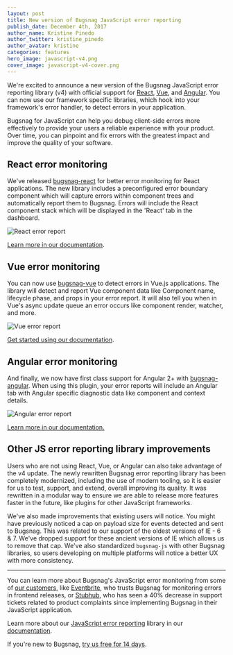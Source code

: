 ```yaml
---
layout: post
title: New version of Bugsnag JavaScript error reporting
publish_date: December 4th, 2017
author_name: Kristine Pinedo
author_twitter: kristine_pinedo
author_avatar: kristine
categories: features
hero_image: javascript-v4.png
cover_image: javascript-v4-cover.png
---
```


We're excited to announce a new version of the Bugsnag JavaScript error reporting library (v4) with official support for [React](https://www.bugsnag.com/platforms/react-error-reporting/), [Vue](https://www.bugsnag.com/platforms/vue-js/), and [Angular](https://www.bugsnag.com/platforms/angular/). You can now use our framework specific libraries, which hook into your framework's error handler, to detect errors in your application.

Bugsnag for JavaScript can help you debug client-side errors more effectively to provide your users a reliable experience with your product. Over time, you can pinpoint and fix errors with the greatest impact and improve the quality of your software.

## React error monitoring

We've released [bugsnag-react](https://github.com/bugsnag/bugsnag-react) for better error monitoring for React applications. The new library includes a preconfigured error boundary component which will capture errors within component trees and automatically report them to Bugsnag. Errors will include the React component stack which will be displayed in the 'React' tab in the dashboard.

![React error report](/img/posts/react-error-report.png)

[Learn more in our documentation](https://docs.bugsnag.com/platforms/browsers/react/).

## Vue error monitoring

You can now use [bugsnag-vue](https://github.com/bugsnag/bugsnag-vue) to detect errors in Vue.js applications. The library will detect and report Vue component data like Component name, lifecycle phase, and props in your error report. It will also tell you when in Vue's async update queue an error occurs like component render, watcher, and more.

![Vue error report](/img/posts/vue-error-report.png)

[Get started using our documentation](https://docs.bugsnag.com/platforms/browsers/vue/).

## Angular error monitoring

And finally, we now have first class support for Angular 2+ with [bugsnag-angular](https://github.com/bugsnag/bugsnag-angular). When using this plugin, your error reports will include an Angular tab with Angular specific diagnostic data like component and context details.

![Angular error report](/img/posts/angular-error-report.png)

[Learn more in our documentation.](https://docs.bugsnag.com/platforms/browsers/angular/)

## Other JS error reporting library improvements  

Users who are not using React, Vue, or Angular can also take advantage of the v4 update. The newly rewritten Bugsnag error reporting library has been completely modernized, including the use of modern tooling, so it is easier for us to test, support, and extend, overall improving its quality. It was rewritten in a modular way to ensure we are able to release more features faster in the future, like plugins for other JavaScript frameworks.

We've also made improvements that existing users will notice. You might have previously noticed a cap on payload size for events detected and sent to Bugsnag. This was related to our support of the oldest versions of IE - 6 & 7. We've dropped support for these ancient versions of IE which allows us to remove that cap. We've also standardized `bugsnag-js` with other Bugsnag libraries, so users developing on multiple platforms will notice a better UX with more consistency.

---

You can learn more about Bugsnag's JavaScript error monitoring from some of [our customers](https://www.bugsnag.com/customers/), like [Eventbrite](https://www.bugsnag.com/customers/eventbrite/), who trusts Bugsnag for monitoring errors in frontend releases, or [Stubhub](https://www.bugsnag.com/customers/stubhub/), who has seen a 40% decrease in support tickets related to product complaints since implementing Bugsnag in their JavaScript application.

Learn more about our [JavaScript error reporting](https://www.bugsnag.com/platforms/javascript/) library in our [documentation](https://docs.bugsnag.com/platforms/browsers/).

If you're new to Bugsnag, [try us free for 14 days](https://app.bugsnag.com/user/new).

